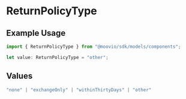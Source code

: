 # ReturnPolicyType

## Example Usage

```typescript
import { ReturnPolicyType } from "@moovio/sdk/models/components";

let value: ReturnPolicyType = "other";
```

## Values

```typescript
"none" | "exchangeOnly" | "withinThirtyDays" | "other"
```